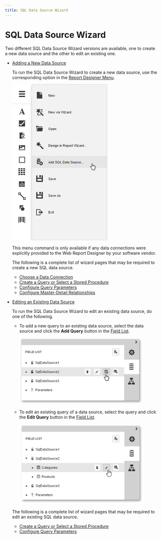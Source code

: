 ```yaml
---
title: SQL Data Source Wizard
---
```

# SQL Data Source Wizard
Two different SQL Data Source Wizard versions are available, one to create a new data source and the other to edit an existing one.
* [Adding a New Data Source](sql-data-source-wizard/adding-a-new-data-source.md)
	
	To run the SQL Data Source Wizard to create a new data source, use the corresponding option in the [Report Designer Menu](../interface-elements/menu.md).
	
	![web-designer-add-sql-data-source](../../../images/img125717.png)
	
	This menu command is only available if any data connections were explicitly provided to the Web Report Designer by your software vendor.
	
	The following is a complete list of wizard pages that may be required to create a new SQL data source.
	* [Choose a Data Connection](sql-data-source-wizard/adding-a-new-data-source/choose-a-data-connection.md)
	* [Create a Query or Select a Stored Procedure](sql-data-source-wizard/adding-a-new-data-source/create-a-query-or-select-a-stored-procedure.md)
	* [Configure Query Parameters](sql-data-source-wizard/adding-a-new-data-source/configure-query-parameters.md)
	* [Configure Master-Detail Relationships](sql-data-source-wizard/adding-a-new-data-source/configure-master-detail-relationships.md)
* [Editing an Existing Data Source](sql-data-source-wizard/editing-an-existing-data-source.md)
	
	To run the SQL Data Source Wizard to edit an existing data source, do one of the following.
	* To add a new query to an existing data source, select the data source and click the **Add Query** button in the [Field List](../interface-elements/field-list.md).
		
		![web-designer-sql-data-source-wizard-field-list-edit-existing](../../../images/img125870.png)
	* To edit an existing query of a data source, select the query and click the **Edit Query** button in the [Field List](../interface-elements/field-list.md).
		
		![web-designer-sql-data-source-wizard-edit-query](../../../images/img126622.png)
	
	The following is a complete list of wizard pages that may be required to edit an existing SQL data source.
	* [Create a Query or Select a Stored Procedure](sql-data-source-wizard/editing-an-existing-data-source/create-a-query-or-select-a-stored-procedure.md)
	* [Configure Query Parameters](sql-data-source-wizard/editing-an-existing-data-source/configure-query-parameters.md)